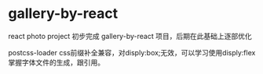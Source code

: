 # gallery-by-react
react photo project
初步完成 gallery-by-react 项目，后期在此基础上逐部优化

postcss-loader  css前缀补全兼容，对disply:box;无效，可以学习使用disply:flex
掌握字体文件的生成，跟引用。
